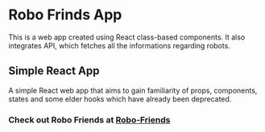 # Robo Frinds App
This is a web app created using React class-based components. It also integrates API, which fetches all the informations regarding robots.

## Simple React App

A simple React web app that aims to gain familiarity of props, components, states and some elder hooks which have already been deprecated.

### Check out Robo Friends at [Robo-Friends](https://piggie-robofriends.netlify.app/)